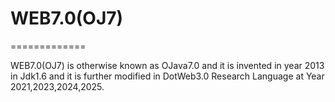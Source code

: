 # WEB7.0(OJ7)
=============

WEB7.0(OJ7)  is  otherwise  known  as OJava7.0 and it is  invented in year 2013 in Jdk1.6 and it is further modified in 
DotWeb3.0 Research Language at Year 2021,2023,2024,2025.
